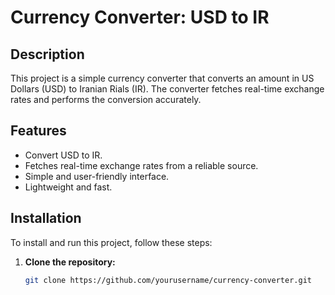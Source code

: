 # Currency Converter: USD to IR

## Description

This project is a simple currency converter that converts an amount in US Dollars (USD) to Iranian Rials (IR). The converter fetches real-time exchange rates and performs the conversion accurately.

## Features

- Convert USD to IR.
- Fetches real-time exchange rates from a reliable source.
- Simple and user-friendly interface.
- Lightweight and fast.

## Installation

To install and run this project, follow these steps:

1. **Clone the repository:**

   ```bash
   git clone https://github.com/yourusername/currency-converter.git
